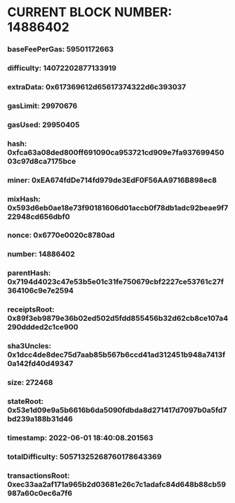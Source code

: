 # CURRENT BLOCK NUMBER: 14886402

### baseFeePerGas: 59501172663
### difficulty: 14072202877133919
### extraData: 0x617369612d65617374322d6c393037
### gasLimit: 29970676
### gasUsed: 29950405
### hash: 0xfca63a08ded800ff691090ca953721cd909e7fa93769945003c97d8ca7175bce
### miner: 0xEA674fdDe714fd979de3EdF0F56AA9716B898ec8
### mixHash: 0x593d6eb0ae18e73f90181606d01accb0f78db1adc92beae9f722948cd656dbf0
### nonce: 0x6770e0020c8780ad
### number: 14886402
### parentHash: 0x7194d4023c47e53b5e01c31fe750679cbf2227ce53761c27f364106c9e7e2594
### receiptsRoot: 0x89f3eb9879e36b02ed502d5fdd855456b32d62cb8ce107a4290ddded2c1ce900
### sha3Uncles: 0x1dcc4de8dec75d7aab85b567b6ccd41ad312451b948a7413f0a142fd40d49347
### size: 272468
### stateRoot: 0x53e1d09e9a5b6616b6da5090fdbda8d271417d7097b0a5fd7bd239a188b31d46
### timestamp: 2022-06-01 18:40:08.201563
### totalDifficulty: 50571325268760178643369
### transactionsRoot: 0xec33aa2af171a965b2d03681e26c7c1adafc84d648b88cb59987a60c0ec6a7f6
